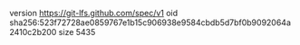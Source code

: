 version https://git-lfs.github.com/spec/v1
oid sha256:523f72728ae0859767e1b15c906938e9584cbdb5d7bf0b9092064a2410c2b200
size 5435
